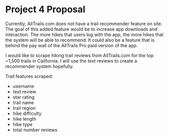 # Project 4 Proposal

Currently, AllTrails.com does not have a trail recommender feature on site.
The goal of this added feature would be to increase app downloads and interaction. The more hikes that users log with the app, the more hikes that the system will be able to recommend. It could also be a feature that is behind the pay wall of the AllTrails Pro paid version of the app.

I would like to scrape hiking trail reviews from AllTrails.com for the top ~1,500 trails in California. I will use the text reviews to create a recommender system hopefully.

Trail features scraped:
* username
* text review
* star rating
* trail name
* trail region
* hike difficulty
* hike length
* hike type
* total number reviews

